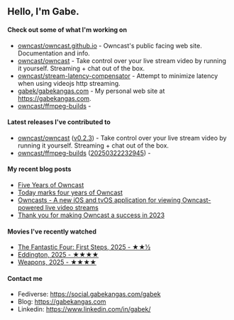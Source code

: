 ## Hello, I'm Gabe.

#### Check out some of what I'm working on

- [owncast/owncast.github.io](https://github.com/owncast/owncast.github.io) - Owncast&#39;s public facing web site.  Documentation and info.
- [owncast/owncast](https://github.com/owncast/owncast) - Take control over your live stream video by running it yourself.  Streaming &#43; chat out of the box.
- [owncast/stream-latency-compensator](https://github.com/owncast/stream-latency-compensator) - Attempt to minimize latency when using videojs http streaming. 
- [gabek/gabekangas.com](https://github.com/gabek/gabekangas.com) - My personal web site at https://gabekangas.com.
- [owncast/ffmpeg-builds](https://github.com/owncast/ffmpeg-builds) - 

#### Latest releases I've contributed to

- [owncast/owncast](https://github.com/owncast/owncast) ([v0.2.3](https://github.com/owncast/owncast/releases/tag/v0.2.3)) - Take control over your live stream video by running it yourself.  Streaming &#43; chat out of the box.
- [owncast/ffmpeg-builds](https://github.com/owncast/ffmpeg-builds) ([20250322232945](https://github.com/owncast/ffmpeg-builds/releases/tag/20250322232945)) - 

#### My recent blog posts

- [Five Years of Owncast](https://gabekangas.com/blog/2025/05/five-years-of-owncast/)
- [Today marks four years of Owncast](https://gabekangas.com/blog/2024/05/today-marks-four-years-of-owncast/)
- [Owncasts - A new iOS and tvOS application for viewing Owncast-powered live video streams](https://gabekangas.com/blog/2024/01/owncasts-a-new-ios-and-tvos-application-for-viewing-owncast-powered-live-video-streams/)
- [Thank you for making Owncast a success in 2023](https://gabekangas.com/blog/2024/01/thank-you-for-making-owncast-a-success-in-2023/)

#### Movies I've recently watched

- [The Fantastic Four: First Steps, 2025 - ★★½](https://letterboxd.com/gabekangas/film/the-fantastic-four-first-steps/)
- [Eddington, 2025 - ★★★★](https://letterboxd.com/gabekangas/film/eddington/)
- [Weapons, 2025 - ★★★★](https://letterboxd.com/gabekangas/film/weapons-2025/)

#### Contact me

- Fediverse: https://social.gabekangas.com/gabek
- Blog: https://gabekangas.com
- Linkedin: https://www.linkedin.com/in/gabek/
